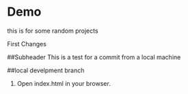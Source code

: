 # Demo 

this is for some random projects

First Changes

##Subheader
This is a test for a commit from a local machine

##local develpment branch
1. Open index.html in your browser.